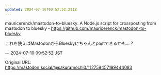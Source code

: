 ```yaml
---
updated: 2024-07-10T00:52:52.211Z
---
```


<p>mauricerenck/mastodon-to-bluesky: A Node.js script for crossposting from mastodon to bluesky - <a href="https://github.com/mauricerenck/mastodon-to-bluesky" target="_blank" rel="nofollow noopener noreferrer" translate="no"><span class="invisible">https://</span><span class="ellipsis">github.com/mauricerenck/mastod</span><span class="invisible">on-to-bluesky</span></a></p><p>これを使えばMastodonからBlueskyにちゃんとpostできるかも…？</p>

&mdash; 2024-07-10 09:52:52 JST

Original URL: https://mastodon.social/@sakuramochi0/112759457199444083
